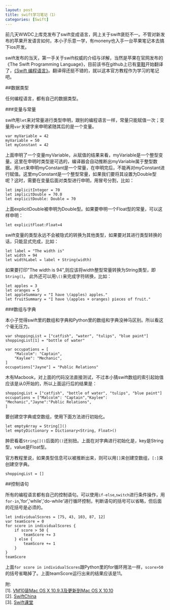 ```yaml
---
layout: post
title: swift学习笔记（1）
categories: [Swift]
---
```


前几天WWDC上库克发布了swift变成语言，网上关于swift褒贬不一。不管对新发布的苹果开发语言如何，本小子乐意一学，有moneny也入手一台苹果笔记本去搞下ios开发。

swift发布的当天，第一手关于swift权威的介绍与详解，当然是苹果在官网发布的《The Swift Programming Language》，目前该书在github上已有[童鞋](https://github.com/numbbbbb/the-swift-programming-language-in-chinese)开始翻译了，[《Swift 编程语言》](http://numbbbbb.github.io/the-swift-programming-language-in-chinese/)。翻译得还挺不错的，就以这本官方教程作为学习的笔记吧。

##数据类型

任何编程语言，都有自己的数据类型。

###变量与常量

swift用`let`来对常量进行类型申明，跟别的编程语言一样，常量只能赋值一次；变量用`var`关键字来申明紧随其后的是一个变量。

```text
var myVariable = 42
myVariable = 50
let myConstant = 42
```
上面申明了一个变量myVariable，从赋值的结果来看，myVariable是一个整型变量。这里在申明时类型是可选的，编译器会自动推断出myVariable属于整型数据。用`let`来申明myConstant是一个常量，在申明完后，不能再对myConstant进行赋值。这里myConstant是一个整型常量，如果我们要将其设置为Double型呢？这时，需要在变量后面对类型进行申明，用冒号分割，比如：

```text
let implicitInteger = 70
let implicitDouble = 70.0
let explicitDouble: Double = 70
```
上面explicitDouble被申明为Double型。如果要申明一个Float型的常量，可以这样申明：

```text
let explicitFloat:Float=4
```
swift变量的类型永远不会被隐式的转换为其他类型，如果要对其进行类型转换的话，只能显式完成，比如：

```text
let label = "The width is"
let width = 94
let widthLabel = label + String(width)
```
如果要打印"The width is 94",则应该将width整型常量转换为String类型，即`String()`。
此外还可以用`\()`来完成字符转换，比如：

```text
let apples = 3
let oranges = 5
let appleSummary = "I have \(apples) apples."
let fruitSummary = "I have \(apples + oranges) pieces of fruit."
```

###数组与字典

本小子觉得swift里的数组和字典和Python里的数组和字典没神马区别。所以看这个毫无压力。

```text
var shoppingList = ["catfish", "water", "tulips", "blue paint"]
shoppingList[1] = "bottle of water"

var occupations = [
    "Malcolm": "Captain",
    "Kaylee": "Mechanic",
]
occupations["Jayne"] = "Public Relations"
```
木有Macbook，对上面的代码没法直接测试，不过本小猜swift数组的索引起始值应该是从0开始的，所以上面运行后的结果是：

```text
shoppingList = ["catfish", "bottle of water", "tulips", "blue paint"]
occupations = ["Malcolm": "Captain","Kaylee": "Mechanic","Jayne":"Public Relations",
]
```

要创建空字典或空数组，使用下面方法进行初始化。

```text
let emptyArray = String[]()
let emptyDictionary = Dictionary<String, Float>()
```
肿麽看着`String[]()`后面的`()`还别扭。上面在对字典进行初始化是，key是String型，value是Float型。

官方教程里说，如果类型信息可以被推断出来，则可以用`[]`来创建空数组，`[:]`来创建空字典。

```text
shoppingList = []
```

##控制语句

所有的编程语言都有自己的控制语句。可以使用`if-else`,`switch`进行条件操作，用`for-in`,'for','while','do-while'进行循环控制，判断语句的括号可以省略，但后面的花括号是必须的。

```text
let individualScores = [75, 43, 103, 87, 12]
var teamScore = 0
for score in individualScores {
    if score > 50 {
        teamScore += 3
    } else {
        teamScore += 1
    }
}
teamScore
```
上面`for score in individualScores`跟Python里的for循环用法一样，`score>50`的括号省略掉了。上面teamScore运行出来的结果应该是11。

附:</br>
[1]. [VM10装Mac OS X 10.9.3及更新到Mac OS X 10.10](http://wang9262.github.io/blog/2014/06/06/install-mac-os-x-10-dot-10-by-vmare/)</br>
[2]. [SwiftChina](http://swift.sh/)</br>
[3]. [Swift课堂](http://www.swiftv.cn/school)
